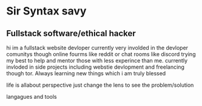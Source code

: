 # Sir Syntax savy

## Fullstack software/ethical hacker

hi im a fullstack website devloper currently very involded in the devloper comunitys though online fourms like reddit or chat rooms like discord
trying my best to help and mentor those with less experince than me. currently invloded in side projects including webstie devlopment and freelancing though 
tor. Always learning new things which i am truly blessed 

life is allabout perspective just change the lens to see the problem/solution

langagues and tools
<ins> </ins>
